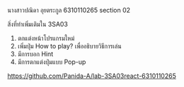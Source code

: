 นางสาวปณิดา อุยตระกูล 6310110265 section 02

สิ่งที่ทำเพิ่มเติมใน 3SA03

1. ตกแต่งหน้าโปรแกรมใหม่
2. เพิ่มปุ่ม How to play? เพื่ออธิบายวิธีการเล่น
3. มีการบอก Hint
4. มีการตกแต่งปุ่มแบบ Pop-up


https://github.com/Panida-A/lab-3SA03react-6310110265
